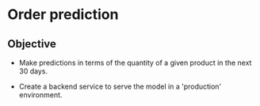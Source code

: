 # Order prediction

## Objective

- Make predictions in terms of the quantity of a given product in the next 30 days.

- Create a backend service to serve the model in a 'production' environment.